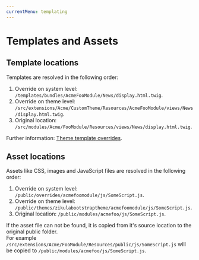 ```yaml
---
currentMenu: templating
---
```

# Templates and Assets

## Template locations

Templates are resolved in the following order:

1. Override on system level: `/templates/bundles/AcmeFooModule/News/display.html.twig`.
2. Override on theme level: `/src/extensions/Acme/CustomTheme/Resources/AcmeFooModule/views/News/display.html.twig`.
3. Original location: `/src/modules/Acme/FooModule/Resources/views/News/display.html.twig`.

Further information: [Theme template overrides](../Themes/TemplateOverrides.md).

## Asset locations

Assets like CSS, images and JavaScript files are resolved in the following order:

1. Override on system level: `/public/overrides/acmefoomodule/js/SomeScript.js`.
2. Override on theme level: `/public/themes/zikulabootstraptheme/acmefoomodule/js/SomeScript.js`.
3. Original location: `/public/modules/acmefoo/js/SomeScript.js`.

If the asset file can not be found, it is copied from it's source location to the original public folder.  
For example `/src/extensions/Acme/FooModule/Resources/public/js/SomeScript.js` will be copied to `/public/modules/acmefoo/js/SomeScript.js`.
